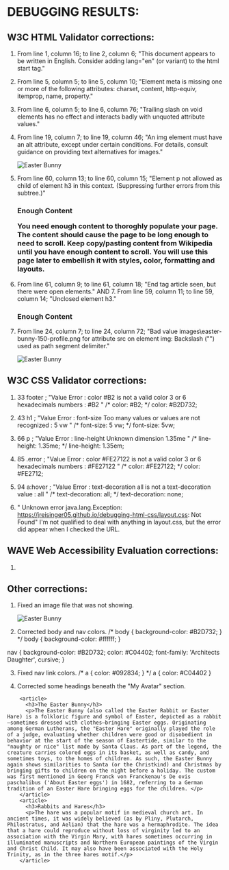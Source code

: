 # DEBUGGING RESULTS:

## W3C HTML Validator corrections:

1. From line 1, column 16; to line 2, column 6; "This document appears to be written in English. Consider adding lang="en" (or variant) to the html start tag."
<!-- <html> -->
<html lang="en">

2. From line 5, column 5; to line 5, column 10; "Element meta is missing one or more of the following attributes: charset, content, http-equiv, itemprop, name, property."
    <!-- <meta> -->
    <meta charset="UTF-8">

3. From line 6, column 5; to line 6, column 76; "Trailing slash on void elements has no effect and interacts badly with unquoted attribute values."
    <!-- <meta name="viewport" content="width=device-width, initial-scale=1.0" /> -->
    <meta name="viewport" content="width=device-width, initial-scale=1.0">

4. From line 19, column 7; to line 19, column 46; "An img element must have an alt attribute, except under certain conditions. For details, consult guidance on providing text alternatives for images."
      <!-- <img src="easter-bunny-150-profile.png"> -->
      <img src="easter-bunny-150-profile.png" alt="Easter Bunny">

5. From line 60, column 13; to line 60, column 15; "Element p not allowed as child of element h3 in this context. (Suppressing further errors from this subtree.)"
          <h3>Enough Content
            <!-- <p>You need enough content to thoroghly populate your page. The content should cause the page to be long enough to need to scroll. Keep copy/pasting content from Wikipedia until you have enough content to scroll. You will use this page later to embellish it with styles, color, formatting and layouts.</p> -->
          <p>You need enough content to thoroghly populate your page. The content should cause the page to be long enough to need to scroll. Keep copy/pasting content from Wikipedia until you have enough content to scroll. You will use this page later to embellish it with styles, color, formatting and layouts.</p>

6. From line 61, column 9; to line 61, column 18; "End tag article seen, but there were open elements." AND 7. From line 59, column 11; to line 59, column 14; "Unclosed element h3."
        <article>
          <!-- <h3>Enough Content -->
          <h3>Enough Content</h3>

7. From line 24, column 7; to line 24, column 72; "Bad value images\easter-bunny-150-profile.png for attribute src on element img: Backslash ("\") used as path segment delimiter."
      <!-- <img src="images\easter-bunny-150-profile.png" alt="Easter Bunny"> -->
      <img src="images/easter-bunny-150-profile.png" alt="Easter Bunny">


## W3C CSS Validator corrections:

1. 33 	footer   ; "Value Error : color #B2 is not a valid color 3 or 6 hexadecimals numbers : #B2 "
	/* color: #B2; */
	color: #B2D732;

2. 43 	h1 	; "Value Error : font-size Too many values or values are not recognized : 5 vw "
	/* font-size: 5 vw; */
	font-size: 5vw;

3. 66 	p 	; "Value Error : line-height Unknown dimension 1.35me "
	/* line-height: 1.35me; */
	line-height: 1.35em;

4. 85 	.error 	; "Value Error : color #FE27122 is not a valid color 3 or 6 hexadecimals numbers : #FE27122 "
	/* color: #FE27122; */
	color: #FE2712;

5. 94 	a:hover 	; "Value Error : text-decoration all is not a text-decoration value : all "
	/* text-decoration: all; */
	text-decoration: none;

6. "	Unknown error java.lang.Exception: https://jreisinger05.github.io/debugging-html-css/layout.css: Not Found"
I'm not qualified to deal with anything in layout.css, but the error did appear when I checked the URL.

## WAVE Web Accessibility Evaluation corrections:
1. 


## Other corrections:
1. Fixed an image file that was not showing.
      <!-- <img src="easter-bunny-150-profile.png" alt="Easter Bunny"> -->
      <img src="images\easter-bunny-150-profile.png" alt="Easter Bunny">

2. Corrected body and nav colors.
/* body {
	background-color: #B2D732;
} */
body {
	background-color: #ffffff;
}

nav {
	background-color: #B2D732;
	color: #C04402;
	font-family: 'Architects Daughter', cursive;
}

3. Fixed nav link colors.
/* a {
	color: #092834;
} */
 a {
	color: #C04402
 }

 4. Corrected some headings beneath the "My Avatar" section.
 <!--         <article>
          <h4>The Easter Bunny</h4>
          <p>The Easter Bunny (also called the Easter Rabbit or Easter Hare) is a folkloric figure and symbol of Easter, depicted as a rabbit—sometimes dressed with clothes—bringing Easter eggs. Originating among German Lutherans, the "Easter Hare" originally played the role of a judge, evaluating whether children were good or disobedient in behavior at the start of the season of Eastertide, similar to the "naughty or nice" list made by Santa Claus. As part of the legend, the creature carries colored eggs in its basket, as well as candy, and sometimes toys, to the homes of children. As such, the Easter Bunny again shows similarities to Santa (or the Christkind) and Christmas by bringing gifts to children on the night before a holiday. The custom was first mentioned in Georg Franck von Franckenau's De ovis paschalibus ('About Easter eggs') in 1682, referring to a German tradition of an Easter Hare bringing eggs for the children. </p>
        </article>
        <article>
          <h5>Rabbits and Hares</h5>
          <p>The hare was a popular motif in medieval church art. In ancient times, it was widely believed (as by Pliny, Plutarch, Philostratus, and Aelian) that the hare was a hermaphrodite. The idea that a hare could reproduce without loss of virginity led to an association with the Virgin Mary, with hares sometimes occurring in illuminated manuscripts and Northern European paintings of the Virgin and Christ Child. It may also have been associated with the Holy Trinity, as in the three hares motif.</p>
        </article> -->
        <article>
          <h3>The Easter Bunny</h3>
          <p>The Easter Bunny (also called the Easter Rabbit or Easter Hare) is a folkloric figure and symbol of Easter, depicted as a rabbit—sometimes dressed with clothes—bringing Easter eggs. Originating among German Lutherans, the "Easter Hare" originally played the role of a judge, evaluating whether children were good or disobedient in behavior at the start of the season of Eastertide, similar to the "naughty or nice" list made by Santa Claus. As part of the legend, the creature carries colored eggs in its basket, as well as candy, and sometimes toys, to the homes of children. As such, the Easter Bunny again shows similarities to Santa (or the Christkind) and Christmas by bringing gifts to children on the night before a holiday. The custom was first mentioned in Georg Franck von Franckenau's De ovis paschalibus ('About Easter eggs') in 1682, referring to a German tradition of an Easter Hare bringing eggs for the children. </p>
        </article>
        <article>
          <h3>Rabbits and Hares</h3>
          <p>The hare was a popular motif in medieval church art. In ancient times, it was widely believed (as by Pliny, Plutarch, Philostratus, and Aelian) that the hare was a hermaphrodite. The idea that a hare could reproduce without loss of virginity led to an association with the Virgin Mary, with hares sometimes occurring in illuminated manuscripts and Northern European paintings of the Virgin and Christ Child. It may also have been associated with the Holy Trinity, as in the three hares motif.</p>
        </article>
